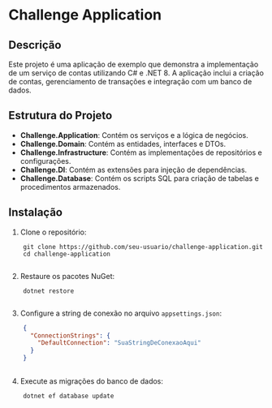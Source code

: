 # Challenge Application

## Descrição

Este projeto é uma aplicação de exemplo que demonstra a implementação de um serviço de contas utilizando C# e .NET 8. A aplicação inclui a criação de contas, gerenciamento de transações e integração com um banco de dados.

## Estrutura do Projeto

- **Challenge.Application**: Contém os serviços e a lógica de negócios.
- **Challenge.Domain**: Contém as entidades, interfaces e DTOs.
- **Challenge.Infrastructure**: Contém as implementações de repositórios e configurações.
- **Challenge.DI**: Contém as extensões para injeção de dependências.
- **Challenge.Database**: Contém os scripts SQL para criação de tabelas e procedimentos armazenados.

## Instalação

1. Clone o repositório:
    
```shell
    git clone https://github.com/seu-usuario/challenge-application.git
    cd challenge-application
    
```

2. Restaure os pacotes NuGet:
    
```shell
    dotnet restore
    
```

3. Configure a string de conexão no arquivo `appsettings.json`:
    
```json
    {
      "ConnectionStrings": {
        "DefaultConnection": "SuaStringDeConexaoAqui"
      }
    }
    
```

4. Execute as migrações do banco de dados:
    
```shell
    dotnet ef database update
    
```

